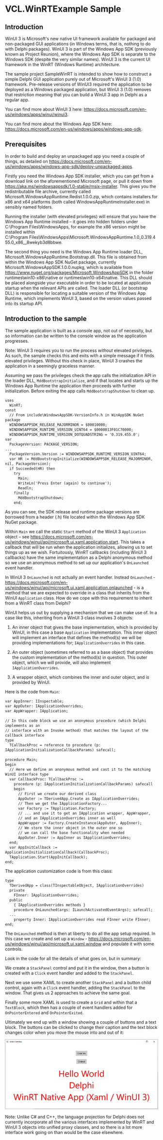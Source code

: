 # VCL.WinRTExample Sample

## Introduction

WinUI 3 is Microsoft's new native UI framework available for packaged
and non-packaged GUI applications (in Windows terms, that is, nothing to
do with Delphi packages). WinUI 3 is part of the Windows App SDK
(previously known as Project Reunion), where the Windows App SDK is
separate to the Windows SDK (despite the very similar names). WinUI 3 is
the current UI framework in the WinRT (Windows Runtime) architecture.

The sample project SampleWinRT is intended to show how to construct a
simple Delphi GUI application purely out of Microsoft's WinUI 3 (1.0)
framework. Pre-release versions of WinUI3 required the application to be
deployed as a Windows packaged application, but WinUI 3 (1.0) removes
that restriction meaning that you can build a WinUI 3 app in Delphi as a
regular app.

You can find more about WinUI 3 here:
<https://docs.microsoft.com/en-us/windows/apps/winui/winui3>.

You can find more about the Windows App SDK here:
<https://docs.microsoft.com/en-us/windows/apps/windows-app-sdk>.

## Prerequisites

In order to build and deploy an unpackaged app you need a couple of
things, as detailed on
<https://docs.microsoft.com/en-us/windows/apps/windows-app-sdk/deploy-unpackaged-apps>.

Firstly you need the Windows App SDK installer, which you can get from a
download link on the aforementioned Microsoft page, or pull it down from
<https://aka.ms/windowsappsdk/1.0-stable/msix-installer>. This gives you
the redistributable file archive, currently called
Microsoft.WindowsAppRuntime.Redist.1.0.0.zip, which contains installers
for x86 and x64 platforms (both called WindowsAppRuntimeInstaller.exe)
in sensibly named folders.

Running the installer (with elevated privileges) will ensure that you
have the Windows App Runtime installed – it goes into hidden folders
under C:\\Program Files\\WindowsApps, for example the x86 version might be
installed within
C:\\Program Files\\WindowsApps\\Microsoft.WindowsAppRuntime.1.0\_0.319.455.0\_x86\_\_8wekyb3d8bbwe.

The second thing you need is the Windows App Runtime loader DLL,
Microsoft.WindowsAppRuntime.Bootstrap.dll. This file is obtained from
within the Windows App SDK NuGet package, currently
Microsoft.WindowsAppSDK.1.0.0.nupkg, which is available from
<https://www.nuget.org/packages/Microsoft.WindowsAppSDK> in the folder
runtimes\\win10-x86\\native or runtimes\\win10-x64\\native. This DLL should
be placed alongside your executable in order to be located at
application startup when the relevant APIs are called. The loader DLL
(or bootstrap DLL) is responsible for locating a suitable version of the
Windows App Runtime, which implements WinUI 3, based on the version
values passed into its startup API.

## Introduction to the sample

The sample application is built as a console app, not out of necessity,
but so information can be written to the console window as the
application progresses.

Note: WinUI 3 requires you to run the process *without* elevated
privileges. As such, the sample checks this and exits with a simple
message if it finds elevated privileges. Without this check in place,
WinUI 3 crashes the application in a seemingly graceless manner.

Assuming we pass the privileges check the app calls the initialization
API in the loader DLL, `MddBootstrapInitialize`, and if that locates and
starts up the Windows App Runtime the application then proceeds with
further initialization. Before exiting the app calls
`MddBootstrapShutdown` to clean up.

```
uses 
  WinRT; 
const 
  // From include\WindowsAppSDK-VersionInfo.h in WinAppSDK NuGet package 
  WINDOWSAPPSDK_RELEASE_MAJORMINOR = $00010000; 
  WINDOWSAPPSDK_RUNTIME_VERSION_UINT64 = $0000013F01C70000; 
  WINDOWSAPPSDK_RUNTIME_VERSION_DOTQUADSTRING = '0.319.455.0'; 
var 
  PackageVersion: PACKAGE_VERSION; 
... 
  PackageVersion.Version := WINDOWSAPPSDK_RUNTIME_VERSION_UINT64; 
  var HR := MddBootstrapInitialize(WINDOWSAPPSDK_RELEASE_MAJORMINOR, nil, PackageVersion); 
  if Succeeded(HR) then 
    try 
      Main; 
      WriteLn('Press Enter (again) to continue'); 
      Readln; 
    finally 
      MddBootstrapShutdown; 
    end; 
```

As you can see, the SDK release and runtime package versions are
borrowed from a header (.h) file located within the Windows App SDK
NuGet package.

Within `Main` we call the static `Start` method of the WinUI 3
`Application` object – see
<https://docs.microsoft.com/en-us/windows/winui/api/microsoft.ui.xaml.application.start>.
This takes a callback that will be run when the application initializes,
allowing us to set things up as we wish. Fortuitously, WinRT callbacks
(including WinUI 3 callbacks) have the same implementation as a Delphi
anonymous method so we use an anonymous method to set up our
application's `OnLaunched` event handler.

In WinUI 3 `OnLaunched` is not actually an event handler. Instead
`OnLaunched` -
<https://docs.microsoft.com/en-us/windows/winui/api/microsoft.ui.xaml.application.onlaunched> - is a method that we are expected to override in a class that inherits
from the WinUI `Application` class. How do we cope with this requirement
to inherit from a WinRT class from Delphi?

WinUI helps us out by supplying a mechanism that we can make use of. In
a case like this, inheriting from a WinUI 3 class involves 3 objects:

1) An inner object that gives the base implementation, which is
provided by WinUI, in this case a base `Application` implementation. This inner object will implement an interface that defines the method(s)
we will be providing implementations for; `IApplicationOverrides` in
this case.

2) An outer object (sometimes referred to as a base object) that
provides the custom implementation of the method(s) in question. This
outer object, which we will provide, will also implement
`IApplicationOverrides`. 

3) A wrapper object, which combines the inner and outer object, and is
provided by WinUI.

Here is the code from `Main`:

```
var AppInner: IInspectable; 
var AppOuter: IApplicationOverrides; 
var AppWrapper: IApplication; 

// In this code block we use an anonymous procedure (which Delphi implements as an 
// interface with an Invoke method) that matches the layout of the callback interface 
type 
  TCallbackProc = reference to procedure (p: IApplicationInitializationCallbackParams) safecall;

procedure Main; 
begin 
  // Here we define an anonymous method and cast it to the matching WinUI interface type 
  var CallbackProc: TCallbackProc := 
    procedure (p: IApplicationInitializationCallbackParams) safecall 
    begin 
      // First we create our derived class 
      AppOuter := TDerivedApp.Create as IApplicationOverrides; 
      // Then we get the IApplicationFactory... 
      var Factory := TApplication.Factory; 
      // ... and use it to get an IApplication wrapper, AppWrapper, 
      // and an IApplicationOverrides inner as well 
      AppWrapper := Factory.CreateInstance(AppOuter, AppInner); 
      // We store the inner object in the outer one so 
      // we can call the base functionality when needed 
      AppOuter.Inner := AppInner as IApplicationOverrides; 
  end; 
  var AppInitCallback := ApplicationInitializationCallback(CallbackProc); 
  TApplication.Start(AppInitCallback); 
end; 
```

The application customization code is from this class:

```
type 
  TDerivedApp = class(TInspectableObject, IApplicationOverrides) 
  private 
    FInner: IApplicationOverrides; 
  public 
    { IApplicationOverrides methods } 
    procedure OnLaunched(args: ILaunchActivatedEventArgs); safecall; 
  ... 
    property Inner: IApplicationOverrides read FInner write FInner; 
end;
```

The `OnLaunched` method is then at liberty to do all the app setup
required. In this case we create and set up a `Window` - <https://docs.microsoft.com/en-us/windows/winui/api/microsoft.ui.xaml.window> and populate it with some controls.

Look in the code for all the details of what goes on, but in summary:

We create a `StackPanel` control and put it in the window, then a button
is created with a `Click` event handler and added to the `StackPanel`.

Next we use some XAML to create another `StackPanel` and a button child
control, again with a `Click` event handler, adding the `StackPanel` to
the window. That gives us 2 approaches to achieve the same goal.

Finally some more XAML is used to create a `Grid` and within that a
`TextBlock`, which then has a couple of event handlers added for
`OnPointerEntered` and `OnPointerExited`.

Ultimately we end up with a window showing a couple of buttons and a
text block. The buttons can be clicked to change their caption and the
text block changes color when you move the mouse into and out of it:

![WinUIDesktop.png](Readme%20Files/WinUIDesktop.png)

Note: Unlike C# and C++, the language projection for Delphi does not
currently incorporate all the various interfaces implemented by WinRT
and WinUI 3 objects into unified proxy classes, and so there is a lot
more interface work going on than would be the case elsewhere.
